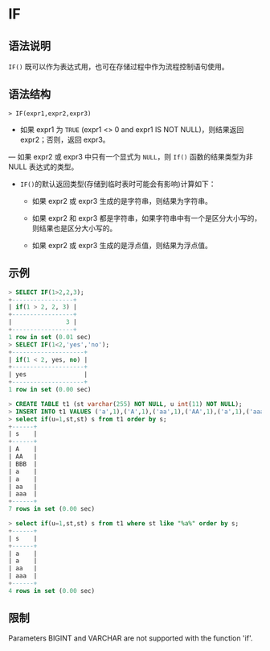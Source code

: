 # **IF**

## **语法说明**

`IF()` 既可以作为表达式用，也可在存储过程中作为流程控制语句使用。

## **语法结构**

```
> IF(expr1,expr2,expr3)
```

- 如果 expr1 为 `TRUE` (expr1 <> 0 and expr1 IS NOT NULL)，则结果返回 expr2；否则，返回 expr3。

— 如果 expr2 或 expr3 中只有一个显式为 `NULL`，则 `If()` 函数的结果类型为非 NULL 表达式的类型。

- `IF()`的默认返回类型(存储到临时表时可能会有影响)计算如下：

  + 如果 expr2 或 expr3 生成的是字符串，则结果为字符串。

  + 如果 expr2 和 expr3 都是字符串，如果字符串中有一个是区分大小写的，则结果也是区分大小写的。

  + 如果 expr2 或 expr3 生成的是浮点值，则结果为浮点值。

## **示例**

```sql
> SELECT IF(1>2,2,3);
+-----------------+
| if(1 > 2, 2, 3) |
+-----------------+
|               3 |
+-----------------+
1 row in set (0.01 sec)
> SELECT IF(1<2,'yes','no');
+--------------------+
| if(1 < 2, yes, no) |
+--------------------+
| yes                |
+--------------------+
1 row in set (0.00 sec)
```

```sql
> CREATE TABLE t1 (st varchar(255) NOT NULL, u int(11) NOT NULL);
> INSERT INTO t1 VALUES ('a',1),('A',1),('aa',1),('AA',1),('a',1),('aaa',0),('BBB',0);
> select if(u=1,st,st) s from t1 order by s;
+------+
| s    |
+------+
| A    |
| AA   |
| BBB  |
| a    |
| a    |
| aa   |
| aaa  |
+------+
7 rows in set (0.00 sec)

> select if(u=1,st,st) s from t1 where st like "%a%" order by s;
+------+
| s    |
+------+
| a    |
| a    |
| aa   |
| aaa  |
+------+
4 rows in set (0.00 sec)
```

## **限制**

Parameters BIGINT and VARCHAR are not supported with the function 'if'.
